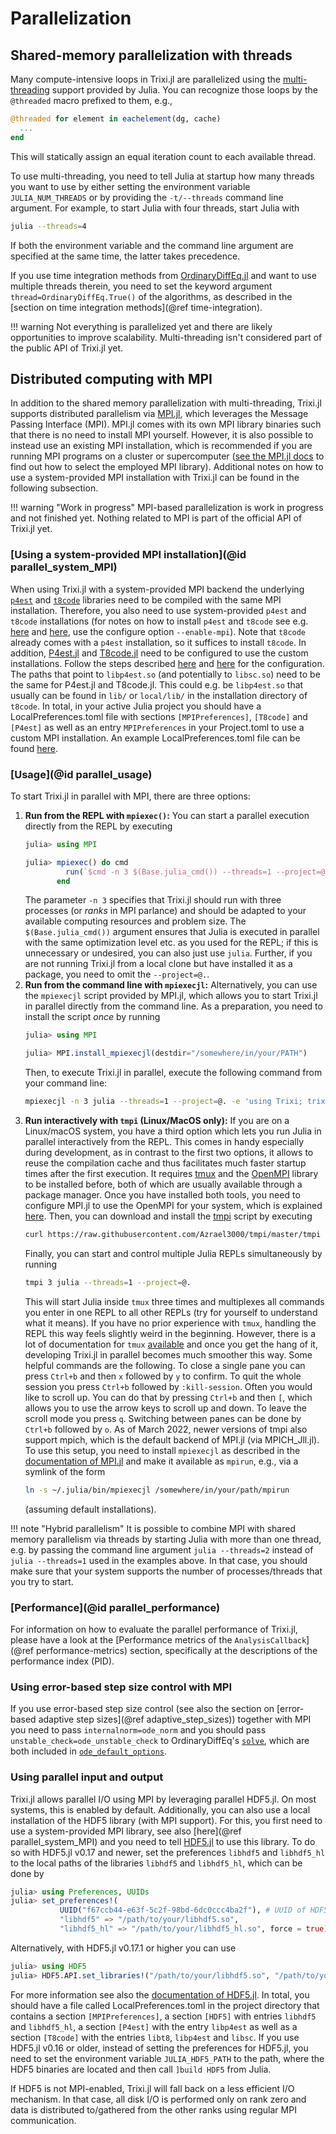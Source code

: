 # Parallelization

## Shared-memory parallelization with threads
Many compute-intensive loops in Trixi.jl are parallelized using the
[multi-threading](https://docs.julialang.org/en/v1/manual/multi-threading/)
support provided by Julia. You can recognize those loops by the
`@threaded` macro prefixed to them, e.g.,
```julia
@threaded for element in eachelement(dg, cache)
  ...
end
```
This will statically assign an equal iteration count to each available thread.

To use multi-threading, you need to tell Julia at startup how many threads you
want to use by either setting the environment variable `JULIA_NUM_THREADS` or by
providing the `-t/--threads` command line argument. For example, to start Julia
with four threads, start Julia with
```bash
julia --threads=4
```
If both the environment variable and the command line argument are specified at
the same time, the latter takes precedence.

If you use time integration methods from
[OrdinaryDiffEq.jl](https://github.com/SciML/OrdinaryDiffEq.jl)
and want to use multiple threads therein, you need to set the keyword argument
`thread=OrdinaryDiffEq.True()` of the algorithms, as described in the
[section on time integration methods](@ref time-integration).

!!! warning
    Not everything is parallelized yet and there are likely opportunities to
    improve scalability. Multi-threading isn't considered part of the public
    API of Trixi.jl yet.


## Distributed computing with MPI
In addition to the shared memory parallelization with multi-threading, Trixi.jl
supports distributed parallelism via
[MPI.jl](https://github.com/JuliaParallel/MPI.jl), which leverages the Message
Passing Interface (MPI). MPI.jl comes with its own MPI library binaries such
that there is no need to install MPI yourself. However, it is also possible to
instead use an existing MPI installation, which is recommended if you are
running MPI programs on a cluster or supercomputer
([see the MPI.jl docs](https://juliaparallel.github.io/MPI.jl/stable/configuration/)
to find out how to select the employed MPI library). Additional notes on how to use
a system-provided MPI installation with Trixi.jl can be found in the following subsection.

!!! warning "Work in progress"
    MPI-based parallelization is work in progress and not finished yet. Nothing
    related to MPI is part of the official API of Trixi.jl yet.


### [Using a system-provided MPI installation](@id parallel_system_MPI)

When using Trixi.jl with a system-provided MPI backend the underlying
[`p4est`](https://github.com/cburstedde/p4est) and [`t8code`](https://github.com/DLR-AMR/t8code)
libraries need to be compiled with the same MPI installation. Therefore, you also need to
use system-provided `p4est` and `t8code` installations (for notes on how to install `p4est`
and `t8code` see e.g. [here](https://github.com/cburstedde/p4est/blob/master/README) and
[here](https://github.com/DLR-AMR/t8code/wiki/Installation), use the configure option
`--enable-mpi`). Note that `t8code` already comes with a `p4est` installation, so it suffices
to install `t8code`. In addition, [P4est.jl](https://github.com/trixi-framework/P4est.jl) and
[T8code.jl](https://github.com/DLR-AMR/T8code.jl) need to be configured to use the custom
installations. Follow the steps described
[here](https://github.com/DLR-AMR/T8code.jl/blob/main/README.md#installation) and
[here](https://github.com/trixi-framework/P4est.jl/blob/main/README.md#installation) for the
configuration. The paths that point to `libp4est.so` (and potentially to `libsc.so`) need to be
the same for P4est.jl and T8code.jl. This could e.g. be `libp4est.so` that usually can be found
in `lib/` or `local/lib/` in the installation directory of `t8code`.
In total, in your active Julia project you should have a LocalPreferences.toml file with sections
`[MPIPreferences]`, `[T8code]` and `[P4est]` as well as an entry `MPIPreferences` in your
Project.toml to use a custom MPI installation. An example LocalPreferences.toml file 
can be found [here](https://gist.github.com/jlchan/cb5932258c1eceaa7ff34ef6bcc84d17). 



### [Usage](@id parallel_usage)

To start Trixi.jl in parallel with MPI, there are three options:

1. **Run from the REPL with `mpiexec()`:** You can start a parallel execution directly from the
   REPL by executing
   ```julia
   julia> using MPI

   julia> mpiexec() do cmd
            run(`$cmd -n 3 $(Base.julia_cmd()) --threads=1 --project=@. -e 'using Trixi; trixi_include(default_example())'`)
          end
   ```
   The parameter `-n 3` specifies that Trixi.jl should run with three processes (or
   *ranks* in MPI parlance) and should be adapted to your available
   computing resources and problem size. The `$(Base.julia_cmd())` argument
   ensures that Julia is executed in parallel with the same optimization level
   etc. as you used for the REPL; if this is unnecessary or undesired, you can
   also just use `julia`.  Further, if you are not running Trixi.jl from a local
   clone but have installed it as a package, you need to omit the `--project=@.`.
2. **Run from the command line with `mpiexecjl`:** Alternatively, you can
   use the `mpiexecjl` script provided by MPI.jl, which allows you to start
   Trixi.jl in parallel directly from the command line. As a preparation, you need to
   install the script *once* by running
   ```julia
   julia> using MPI

   julia> MPI.install_mpiexecjl(destdir="/somewhere/in/your/PATH")
   ```
   Then, to execute Trixi.jl in parallel, execute the following command from your
   command line:
   ```bash
   mpiexecjl -n 3 julia --threads=1 --project=@. -e 'using Trixi; trixi_include(default_example())'
   ```
3. **Run interactively with `tmpi` (Linux/MacOS only):** If you are on a
   Linux/macOS system, you have a third option which lets you run Julia in
   parallel interactively from the REPL. This comes in handy especially during
   development, as in contrast to the first two options, it allows to reuse the
   compilation cache and thus facilitates much faster startup times after the
   first execution. It requires [tmux](https://github.com/tmux/tmux) and the
   [OpenMPI](https://www.open-mpi.org) library to be installed before, both of
   which are usually available through a package manager. Once you have
   installed both tools, you need to configure MPI.jl to use the OpenMPI for
   your system, which is explained
   [here](https://juliaparallel.org/MPI.jl/stable/configuration/#Using-a-system-provided-MPI-backend).
   Then, you can download and install the
   [tmpi](https://github.com/Azrael3000/tmpi)
   script by executing
   ```bash
   curl https://raw.githubusercontent.com/Azrael3000/tmpi/master/tmpi -o /somewhere/in/your/PATH/tmpi
   ```
   Finally, you can start and control multiple Julia REPLs simultaneously by
   running
   ```bash
   tmpi 3 julia --threads=1 --project=@.
   ```
   This will start Julia inside `tmux` three times and multiplexes all commands
   you enter in one REPL to all other REPLs (try for yourself to understand what
   it means). If you have no prior experience with `tmux`, handling the REPL
   this way feels slightly weird in the beginning. However, there is a lot of
   documentation for `tmux`
   [available](https://github.com/tmux/tmux/wiki/Getting-Started) and once you
   get the hang of it, developing Trixi.jl in parallel becomes much smoother this
   way. Some helpful commands are the following. To close a single pane you can press `Ctrl+b`
   and then `x` followed by `y` to confirm. To quit the whole session you press `Ctrl+b` followed
   by `:kill-session`. Often you would like to scroll up. You can do that by pressing `Ctrl+b` and then `[`,
   which allows you to use the arrow keys to scroll up and down. To leave the scroll mode you press `q`.
   Switching between panes can be done by `Ctrl+b` followed by `o`.
   As of March 2022, newer versions of tmpi also support mpich, which is the default
   backend of MPI.jl (via MPICH_Jll.jl). To use this setup, you need to install
   `mpiexecjl` as described in the
   [documentation of MPI.jl](https://juliaparallel.org/MPI.jl/v0.20/usage/#Julia-wrapper-for-mpiexec)
   and make it available as `mpirun`, e.g., via a symlink of the form
   ```bash
   ln -s ~/.julia/bin/mpiexecjl /somewhere/in/your/path/mpirun
   ```
   (assuming default installations).

!!! note "Hybrid parallelism"
    It is possible to combine MPI with shared memory parallelism via threads by starting
    Julia with more than one thread, e.g. by passing the command line argument
    `julia --threads=2` instead of `julia --threads=1` used in the examples above.
    In that case, you should make sure that your system supports the number of processes/threads
    that you try to start.


### [Performance](@id parallel_performance)
For information on how to evaluate the parallel performance of Trixi.jl, please
have a look at the [Performance metrics of the `AnalysisCallback`](@ref performance-metrics)
section, specifically at the descriptions of the performance index (PID).


### Using error-based step size control with MPI
If you use error-based step size control (see also the section on
[error-based adaptive step sizes](@ref adaptive_step_sizes)) together with MPI you need to pass
`internalnorm=ode_norm` and you should pass `unstable_check=ode_unstable_check` to
OrdinaryDiffEq's [`solve`](https://docs.sciml.ai/DiffEqDocs/latest/basics/common_solver_opts/),
which are both included in [`ode_default_options`](@ref).

### Using parallel input and output
Trixi.jl allows parallel I/O using MPI by leveraging parallel HDF5.jl. On most systems, this is
enabled by default. Additionally, you can also use a local installation of the HDF5 library
(with MPI support). For this, you first need to use a system-provided MPI library, see also
[here](@ref parallel_system_MPI) and you need to tell [HDF5.jl](https://github.com/JuliaIO/HDF5.jl)
to use this library. To do so with HDF5.jl v0.17 and newer, set the preferences `libhdf5` and
`libhdf5_hl` to the local paths of the libraries `libhdf5` and `libhdf5_hl`, which can be done by
```julia
julia> using Preferences, UUIDs
julia> set_preferences!(
           UUID("f67ccb44-e63f-5c2f-98bd-6dc0ccc4ba2f"), # UUID of HDF5.jl
           "libhdf5" => "/path/to/your/libhdf5.so",
           "libhdf5_hl" => "/path/to/your/libhdf5_hl.so", force = true)
```
Alternatively, with HDF5.jl v0.17.1 or higher you can use
```julia
julia> using HDF5
julia> HDF5.API.set_libraries!("/path/to/your/libhdf5.so", "/path/to/your/libhdf5_hl.so")
```
For more information see also the
[documentation of HDF5.jl](https://juliaio.github.io/HDF5.jl/stable/mpi/). In total, you should
have a file called LocalPreferences.toml in the project directory that contains a section
`[MPIPreferences]`, a section `[HDF5]` with entries `libhdf5` and `libhdf5_hl`, a section `[P4est]`
with the entry `libp4est` as well as a section `[T8code]` with the entries `libt8`, `libp4est`
and `libsc`.
If you use HDF5.jl v0.16 or older, instead of setting the preferences for HDF5.jl, you need to set
the environment variable `JULIA_HDF5_PATH` to the path, where the HDF5 binaries are located and
then call `]build HDF5` from Julia.

If HDF5 is not MPI-enabled, Trixi.jl will fall back on a less efficient I/O mechanism. In that
case, all disk I/O is performed only on rank zero and data is distributed to/gathered from the
other ranks using regular MPI communication.
